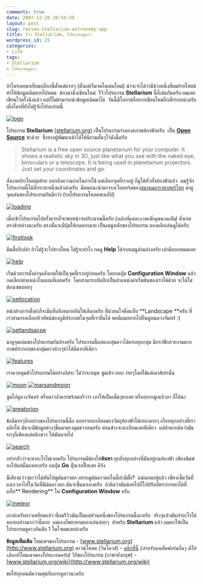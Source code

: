 ```yaml
---
comments: true
date: 2007-12-20 20:54:59
layout: post
slug: review-stellarium-astronomy-app
title: รีวิว Stellarium, โปรแกรมดูดาว
wordpress_id: 25
categories:
- Life
tags:
- Stellarium
- โปรแกรมดูดาว
---
```


ถ้าใครเคยมาเยี่ยมบล็อกนี้ตั้งแต่แรกๆ (ตั้งแต่เริ่มจดโดเมนใหม่) น่าจะจำได้ว่ามีช่วงหนึ่งที่ผมย้ายโฮสต์ ทำให้ข้อมูลเดิมหายไปหมด  ต้องมานั่งเขียนใหม่  รีวิวโปรแกรม **Stellarium** นี้ก็เช่นกันครับ ผมเคยเขียนไว้ครั้งนึงแล้ว แต่ก็ไม่สามารถนำข้อมูลเดิมมาได้  วันนี้มีโอกาสก็อยากเขียนใหม่อีกสักรอบน่ะครับ เผื่อใครที่ยังไม่รู้จักโปรแกรมนี้

[![logo](http://www.armno.in.th/wp-content/uploads/2007/12/logo-thumb.jpg)](http://www.armno.in.th/wp-content/uploads/2007/12/logo.jpg)

โปรแกรม **Stellarium** [(stellarium.org)](http://www.stellarium.org) เป็นโปรแกรมจำลองสภาพท้องฟ้าครับ  เป็น **[Open Source](http://en.wikipedia.org/wiki/Open_source)** ซะด้วย  ซึ่งทางผู้พัฒนาเค้าได้ให้นิยามสั้นๆไว้ดังนี้ครับ


> Stellarium is a free open source planetarium for your computer. It shows a realistic sky in 3D, just like what you see with the naked eye, binoculars or a telescope.
It is being used in planetarium projectors. Just set your coordinates and go.


สังเกตประโยคสุดท้าย บอกถึงความง่ายในการใช้ แค่เลือกจุดที่เราอยู่ ก็ดูได้ทั่วทั้งท้องฟ้าแล้ว  ผมรู้จักโปรแกรมนี้ได้สักระยะหนึ่งแล้วล่ะครับ  มีคนแนะนำมาจากเว็บบอร์ดของ[สมาคมดาราศาสตร์ไทย](http://thaiastro.nectec.or.th) มาดูจุดเด่นของโปรแกรมกันดีกว่า (รอโปรแกรมโหลดซะแป๊ป)

[![loading](http://www.armno.in.th/wp-content/uploads/2007/12/loading-thumb.jpg)](http://www.armno.in.th/wp-content/uploads/2007/12/loading.jpg)

เมื่อเข้าโปรแกรมไปครั้งแรกก็จะพบหน้าจอประมาณนี้ครับ _(คลิกที่แต่ละภาพเพื่อดูขนาดเต็ม)_ สังเกตตรงซ้ายล่างนะครับ ตรงนั้นจะมีปุ่มให้กดมากมาย เป็นเมนูหลักของโปรแกรม ลองคลิกเล่นดูได้ครับ

[![firstlook](http://www.armno.in.th/wp-content/uploads/2007/12/firstlook-thumb.jpg)](http://www.armno.in.th/wp-content/uploads/2007/12/firstlook.jpg)

มึนตึ๊บรึเปล่า ถ้าไม่รู้จะไปทางไหน ไม่รู้จะทำไง กดดู **Help** ได้จากเมนูด้านล่างครับ เค้ามีบอกหมดเลย

[![help](http://www.armno.in.th/wp-content/uploads/2007/12/help-thumb.jpg)](http://www.armno.in.th/wp-content/uploads/2007/12/help.jpg)

เริ่มด้วยการตั้งค่าจุดสังเกตให้เป็นจุดที่เราอยู่ก่อนครับ โดยกดปุ่ม **Configuration Window** แล้วกดเลือกตำแหน่งในแผนที่เลยครับ  โดยสามารถบันทึกเป็นตำแหน่งค่าเริ่มต้นของเราได้ด้วย จะได้ไม่ต้องเซตบ่อยๆ

[![setlocation](http://www.armno.in.th/wp-content/uploads/2007/12/setlocation-thumb.jpg)](http://www.armno.in.th/wp-content/uploads/2007/12/setlocation.jpg)

หน้าต่างการตั้งค่าก็จะมีแท็บอีกหลายอันให้เลือกครับ ที่น่าสนใจคือแท็บ **Landscape **ครับ ที่เราสามารถเลือกทิวทัศน์ของภูมิประเทศในจุดที่เรายืนได้ พอดีผมอยากไปยืนดูบนดวงจันทร์ :)

[![setlandsacpe](http://www.armno.in.th/wp-content/uploads/2007/12/setlandsacpe-thumb.jpg)](http://www.armno.in.th/wp-content/uploads/2007/12/setlandsacpe.jpg)

มาดูจุดเด่นของโปรแกรมกันบ้างครับ โปรแกรมนี้แสดงกลุ่มดาวได้ครบทุกกลุ่ม มีกราฟิกสวยงามมาก ภาพประกอบของกลุ่มดาวต่างๆทำได้ดีมากทีเดียว

[![features](http://www.armno.in.th/wp-content/uploads/2007/12/features-thumb1.jpg)](http://www.armno.in.th/wp-content/uploads/2007/12/features.jpg)

เราควบคุมตัวโปรแกรมได้อย่างอิสระ ไม่ว่าจะหมุน ซูมเข้า-ออก ง่ายๆโดยใช้แค่เมาส์เท่านั้น

[![moon](http://www.armno.in.th/wp-content/uploads/2007/12/moon-thumb.jpg)](http://www.armno.in.th/wp-content/uploads/2007/12/moon.jpg) [![marsandmoon](http://www.armno.in.th/wp-content/uploads/2007/12/marsandmoon-thumb.jpg)](http://www.armno.in.th/wp-content/uploads/2007/12/marsandmoon.jpg)

ซูมไปดูดวงจันทร์ หรือดาวอังคารพร้อมบริวาร เอาให้เป็นเต็มๆตาเลย หรืออยากดูเนบิวลา ก็ได้นะ

[![greatorion](http://www.armno.in.th/wp-content/uploads/2007/12/greatorion-thumb.jpg)](http://www.armno.in.th/wp-content/uploads/2007/12/greatorion.jpg)

ข้อดีมากๆอีกอย่างของโปรแกรมนี้คือ บอกรายละเอียดของวัตถุท้องฟ้าได้เยอะมากๆ เกือบทุกอย่างที่เราคลิกได้ มันจะมีข้อมูลต่างๆขึ้นมาตรงมุมขวาบนครับ ค่อนข้างจะละเอียดเลยทีเดียว  แต่ถ้าหากคิดว่ามันรกๆก็เพียงแค่คลิกขวา ให้มันหายไป

[![search](http://www.armno.in.th/wp-content/uploads/2007/12/search-thumb.jpg)](http://www.armno.in.th/wp-content/uploads/2007/12/search.jpg)

อย่ากลัวว่าจะหาอะไรไม่เจอครับ โปรแกรมมีช่องให้**ค้นหา** ทุกสิ่งทุกอย่างที่มันอยู่บนท้องฟ้า เพียงพิมพ์ลงไปแค่นั้นแหละครับ กดปุ่ม **Go** ปุ๊บเจอปั๊บเลย ดีจัง

มีเสียงแว่วๆมาว่าไม่ทันไปดูฝนดาวตก อยากดูฝนดาวตกในนี้อ่ะมีมั้ย?  แน่นอนอยู่แล้ว เพียงเซ็ตวันที่และเวลาไปในวันที่มีฝนดาวตก มันจะขึ้นมาเองครับ  ถ้าคิดว่ามันน้อยไปก็ไปปรับอัตราการตกได้ที่แท็บ** Rendering** ใน **Configuration Window** ครับ

[![meteor](http://www.armno.in.th/wp-content/uploads/2007/12/meteor-thumb.jpg)](http://www.armno.in.th/wp-content/uploads/2007/12/meteor.jpg)

เอาล่ะครับยาวเหยียดแล้ว ที่ผมรีวิวมันเป็นแค่ส่วนหนึ่งของโปรแกรมนี้นะครับ  จริงๆแล้วมันทำอะไรได้หลายอย่างมากว่านี้มาก  ผมเองก็พยายามลองเล่นบ่อยๆ  สำหรับ **Stellarium** แล้ว ผมยกให้เป็นโปรแกรมดูดาวอันดับ 1 ในใจผมเลยล่ะครับ

**ข้อมูลเพิ่มเติม**
โฮมเพจของโปรแกรม - [www.stellarium.org](http://www.stellarium.org)
ดาวน์โหลด (วินโดวส์) - [คลิกที่นี่](https://sourceforge.net/project/downloading.php?group_id=48857&filename=stellarium-0.9.0.exe&84662567) _(สำหรับแพล็ตฟอร์มอื่นๆ มีให้เลือกที่โฮมเพจของโปรแกรมครับ)_
วิกิของโปรแกรม (ภาษาอังกฤษ) - [www.stellarium.org/wiki](http://www.stellarium.org/wiki)

ขอให้ทุกคนมีความสุขกับการดูดาวนะครับ
